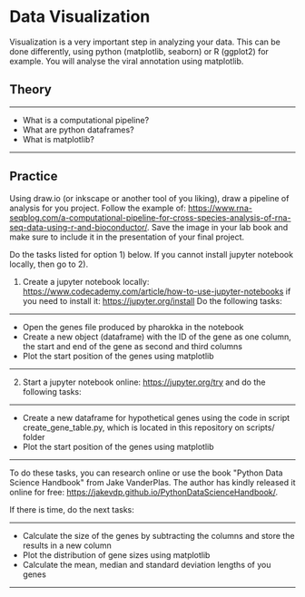 # Data Visualization

Visualization is a very important step in analyzing your data. This can be done differently, using python (matplotlib, seaborn) or R (ggplot2) for example. You will analyse the viral annotation using matplotlib.  

## Theory

-----

- What is a computational pipeline?
- What are python dataframes?
- What is matplotlib?

-----

## Practice

Using draw.io (or inkscape or another tool of you liking), draw a pipeline of analysis for you project. Follow the example of: https://www.rna-seqblog.com/a-computational-pipeline-for-cross-species-analysis-of-rna-seq-data-using-r-and-bioconductor/. Save the image in your lab book and make sure to include it in the presentation of your final project.  

Do the tasks listed for option 1) below. If you cannot install jupyter notebook locally, then go to 2).    

1) Create a jupyter notebook locally: https://www.codecademy.com/article/how-to-use-jupyter-notebooks if you need to install it: https://jupyter.org/install Do the following tasks:

-----

- Open the genes file produced by pharokka in the notebook
- Create a new object (dataframe) with the ID of the gene as one column, the start and end of the gene as second and third columns
- Plot the start position of the genes using matplotlib

-----

2) Start a jupyter notebook online: https://jupyter.org/try and do the following tasks:

-----

- Create a new dataframe for hypothetical genes using the code in script create_gene_table.py, which is located in this repository on scripts/ folder
- Plot the start position of the genes using matplotlib

-----

To do these tasks, you can research online or use the book "Python Data Science Handbook" from Jake VanderPlas. The author has kindly released it online for free: https://jakevdp.github.io/PythonDataScienceHandbook/.  

If there is time, do the next tasks:

-----
  
- Calculate the size of the genes by subtracting the columns and store the results in a new column
- Plot the distribution of gene sizes using matplotlib
- Calculate the mean, median and standard deviation lengths of you genes
  
-----
